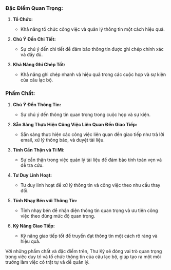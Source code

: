 ### Đặc Điểm Quan Trọng:

1. **Tổ Chức:**
    
    - Khả năng tổ chức công việc và quản lý thông tin một cách hiệu quả.
2. **Chú Ý Đến Chi Tiết:**
    
    - Sự chú ý đến chi tiết để đảm bảo thông tin được ghi chép chính xác và đầy đủ.
3. **Khả Năng Ghi Chép Tốt:**
    
    - Khả năng ghi chép nhanh và hiệu quả trong các cuộc họp và sự kiện của câu lạc bộ.

### Phẩm Chất:

1. **Chú Ý Đến Thông Tin:**
    
    - Sự chú ý đến thông tin quan trọng trong cuộc họp và sự kiện.
2. **Sẵn Sàng Thực Hiện Công Việc Liên Quan Đến Giao Tiếp:**
    
    - Sẵn sàng thực hiện các công việc liên quan đến giao tiếp như trả lời email, xử lý thông báo, và duyệt tài liệu.
3. **Tính Cẩn Thận và Tỉ Mỉ:**
    
    - Sự cẩn thận trong việc quản lý tài liệu để đảm bảo tính toàn vẹn và dễ tra cứu.
4. **Tư Duy Linh Hoạt:**
    
    - Tư duy linh hoạt để xử lý thông tin và công việc theo nhu cầu thay đổi.
5. **Tính Nhạy Bén với Thông Tin:**
    
    - Tính nhạy bén để nhận diện thông tin quan trọng và ưu tiên công việc theo đúng mức độ quan trọng.
6. **Kỹ Năng Giao Tiếp:**
    
    - Kỹ năng giao tiếp tốt để truyền đạt thông tin một cách rõ ràng và hiệu quả.

Với những phẩm chất và đặc điểm trên, Thư Ký sẽ đóng vai trò quan trọng trong việc duy trì và tổ chức thông tin của câu lạc bộ, giúp tạo ra một môi trường làm việc có trật tự và dễ quản lý.
